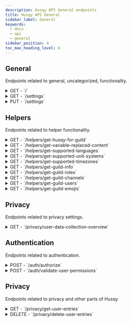 ```yaml
---
description: Husqy API General endpoints
title: Husqy API General
sidebar_label: General
keywords:
  - docs
  - api
  - general
sidebar_position: 4
toc_max_heading_level: 6
---
```


## General

Endpoints related to general, uncategorized, functionality.

<details>
  <summary>GET - `/`</summary>

Home endpoint for the General Husqy API. Returns only success message displaying that it is the home route.

</details>

<details>
  <summary>GET - `/settings`</summary>

This endpoints returns the settings of the guild which is requested in the query string parameters of the request.

Query string parameters:
| field | required | type | description |
| --- | --- | --- | --- |
| guild_id | yes | `integer` | The ID of the guild to fetch information for |

Possible errors:

- BadRequestError
- SettingsError
- InternalServerError

</details>

<details>
  <summary>PUT - `/settings`</summary>

This endpoint provides the ability to change the settings of the guild specified in the body data.

Body data (JSON):
| field | required | type | description |
| --- | --- | --- | --- |
| guild_id | yes | `integer` | The ID of the guild to fetch information for |
| language | yes | `string` | The new language for the guild |
| timezone | yes | `string` | The new timezone for the guild |
| auto_delete | yes | `integer` | The new auto delete for the guild |
| unit_system | yes | `string` | The new unit system for the guild |
| giveaway_save_timeout | yes | `integer` | The new giveaway save timeout for the guild |
| invite_link | yes | `string` | (May be None) The new invite link for the guild |
| max_warns | yes | `integer` | The new max warns for the guild |
| auto_kick_enabled | yes | `boolean` | The new auto kick enabled value for the guild |
| auto_kick_role_id | yes | `integer` | (May be None) The new ID for the auto kick role for the guild |

Possible errors:

- BadRequestError
- InternalServerError
- DatabaseError

</details>

## Helpers

Endpoints related to helper functionality.

<details>
  <summary>GET - `/helpers/get-husqy-for-guild`</summary>

This endpoint returns a list of guilds, depending on the guilds you give in the query parameters, confirming weather or not Husqy is in that guild or not.

Query string parameters:
| field | required | type | description |
| --- | --- | --- | --- |
| guild_ids | yes | `list` | A comma seperated list of guild IDs to check (f.e. guild_id1,guild_id2,guild_id3) |

Possible errors:

- BadRequestError

</details>

<details>
  <summary>GET - `/helpers/get-variable-replaced-content`</summary>

This endpoint returns a the text where the Husqy variables are replaced with the desired values.

Query string parameters:
| field | required | type | description |
| --- | --- | --- | --- |
| content | yes | `string` | The content to replace |
| language | yes | `string` | The language to use when replacing the Husqy variables, preferrably the language set in the target guild |
| timezone | yes | `string` | The timezone to use when replacing the Husqy variables, preferrably the timezone set in the target guild |
| guild_id | no | `integer` | The ID of the guild to use for Husqy variables related to guilds |
| user_id | no | `integer` | The ID of the user to use for Husqy variables related to users |
| channel_id | no | `integer` | The ID of the channel to use for Husqy variables related to channels |

Possible errors:

- BadRequestError

</details>

<details>
  <summary>GET - `/helpers/get-supported-languages`</summary>

Endpoint to return the current supported languages by Husqy.

This endpoint will not return any errors.

</details>

<details>
  <summary>GET - `/helpers/get-supported-unit-systems`</summary>

Endpoint to return the current supported unit systems by Husqy.

This endpoint will not return any errors.

</details>

<details>
  <summary>GET - `/helpers/get-supported-timezones`</summary>

Endpoint to return the current supported timezones by Husqy.

This endpoint will not return any errors.

</details>

<details>
  <summary>GET - `/helpers/get-guild-info`</summary>

:::warning

This endpoint will not return any Husqy settings for a guild, use the GET - `/settings` endpoint for that!

:::

Returns the name (and ID) of the guild inserted in the query string parameters.

Query string parameters:
| field | required | type | description |
| --- | --- | --- | --- |
| guild_id | yes | `integer` | The ID of the guild to get information from |

Possible errors:

- BadRequestError
- InternalServerError
- DiscordApiInteractionError

</details>

<details>
  <summary>GET - `/helpers/get-guild-roles`</summary>

Endpoint to get a list of names and ID's of the roles available in the specified guild.

Query string parameters:
| field | required | type | description |
| --- | --- | --- | --- |
| guild_id | yes | `integer` | The ID of the guild to get roles from |

Possible errors:

- BadRequestError
- InternalServerError

</details>

<details>
  <summary>GET - `/helpers/get-guild-channels`</summary>

Endpoint to get a list of names, ID's and types of the channels available in the specified guild. There is an option to filter channels based on specified types.

Query string parameters:
| field | required | type | description |
| --- | --- | --- | --- |
| guild_id | yes | `integer` | The ID of the guild to get roles from |
| types | no | `list` | A comma separeted list of channel types to filter. Possible types are: text, voice, news, stage, category, forum |

Possible errors:

- BadRequestError
- InternalServerError

</details>

<details>
  <summary>GET - `/helpers/get-guild-users`</summary>

Endpoint to get a list of names and ID's of the members that are in the specified guild.

Query string parameters:
| field | required | type | description |
| --- | --- | --- | --- |
| guild_id | yes | `integer` | The ID of the guild to get members from |

Possible errors:

- BadRequestError
- InternalServerError

</details>

<details>
  <summary>GET - `/helpers/get-guild-emojis`</summary>

Endpoint to get a list of custom emojis that are available to use in the specified guild.

Query string parameters:
| field | required | type | description |
| --- | --- | --- | --- |
| guild_id | yes | `integer` | The ID of the guild to get the custom emojis from |

Possible errors:

- BadRequestError
- InternalServerError

</details>

## Privacy

Endpoints related to privacy settings.

<details>
  <summary>GET - `/privacy/user-data-collection-overview`</summary>

Endpoint to get the user data collection settings overview for the members in a guild.

Query string parameters:
| field | required | type | description |
| --- | --- | --- | --- |
| guild_id | yes | `integer` | The ID of the guild to get the members user data collection settings overview from |

Possible errors:

- BadRequestError
- InternalServerError

</details>

## Authentication

Endpoints related to authentication.

<details>
  <summary>POST - `/auth/authorize`</summary>

Endpoint to validate the access token used in a request.

Body data (JSON):
| field | required | type | description |
| --- | --- | --- | --- |
| access_token | yes | `integer` | The access token or API key to validate |

Possible errors:

- BadRequestError
- UnauthorizedError

</details>

<details>
  <summary>POST - `/auth/validate-user-permissions`</summary>

Endpoint to validate if the user making a request to the Husqy API is authorized to do so.

Body data (JSON):
| field | required | type | description |
| --- | --- | --- | --- |
| guild_id | yes | `integer` | The ID of the guild to check the user for |

Possible errors:

- BadRequestError
- InternalServerError

</details>

## Privacy

Endpoints related to privacy and other parts of Husqy

<details>
  <summary>GET - `/privacy/get-user-entries`</summary>

:::danger

Do not use this endpoint yourself! This endpoint will be used by Husqy's Privacy configurator (`/privacy`) command.

:::

Endpoint to get the amount of references to your user in other parts of Husqy.

Query string parameters:
| field | required | type | description |
| --- | --- | --- | --- |
| guild_id | yes | `integer` | The ID of the guild to get the specified references in |
| privacy_member_id | yes | `integer` | The ID of the member who wants to check their references |

Possible errors:

- BadRequestError
- ForbiddenError
- InternalServerError

</details>

<details>
  <summary>DELETE - `/privacy/delete-user-entries`</summary>

:::danger

Do not use this endpoint yourself! This endpoint will be used by Husqy's Privacy configurator (`/privacy`) command.

:::

Endpoint to delete the references to your user in other parts of Husqy.

Body data (JSON):
| field | required | type | description |
| --- | --- | --- | --- |
| guild_id | yes | `integer` | The ID of the guild to delete the specified references in |
| privacy_member_id | yes | `integer` | The ID of the member who wants to remove their references |

Possible errors:

- BadRequestError
- ForbiddenError
- InternalServerError

</details>
